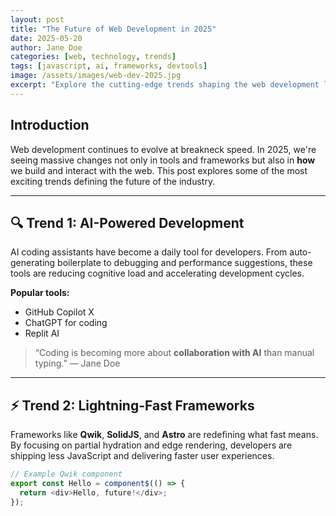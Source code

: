 ```yaml
---
layout: post
title: "The Future of Web Development in 2025"
date: 2025-05-20
author: Jane Doe
categories: [web, technology, trends]
tags: [javascript, ai, frameworks, devtools]
image: /assets/images/web-dev-2025.jpg
excerpt: "Explore the cutting-edge trends shaping the web development landscape in 2025, from AI-powered coding tools to next-gen frameworks."
---
```


## Introduction

Web development continues to evolve at breakneck speed. In 2025, we're seeing massive changes not only in tools and frameworks but also in **how** we build and interact with the web. This post explores some of the most exciting trends defining the future of the industry.

---

## 🔍 Trend 1: AI-Powered Development

AI coding assistants have become a daily tool for developers. From auto-generating boilerplate to debugging and performance suggestions, these tools are reducing cognitive load and accelerating development cycles.

**Popular tools:**
- GitHub Copilot X
- ChatGPT for coding
- Replit AI

> “Coding is becoming more about **collaboration with AI** than manual typing.” — Jane Doe

---

## ⚡ Trend 2: Lightning-Fast Frameworks

Frameworks like **Qwik**, **SolidJS**, and **Astro** are redefining what fast means. By focusing on partial hydration and edge rendering, developers are shipping less JavaScript and delivering faster user experiences.

```js
// Example Qwik component
export const Hello = component$(() => {
  return <div>Hello, future!</div>;
});
